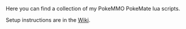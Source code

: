 Here you can find a collection of my PokeMMO PokeMate lua scripts.

Setup instructions are in the [Wiki](https://github.com/TRULYSICKENINGX/POKEMATE/wiki).
